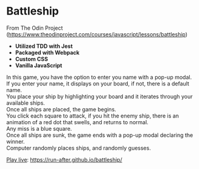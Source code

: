 # Battleship

From The Odin Project (https://www.theodinproject.com/courses/javascript/lessons/battleship)

- **Utilized TDD with Jest**
- **Packaged with Webpack**
- **Custom CSS**
- **Vanilla JavaScript**

In this game, you have the option to enter you name with a pop-up modal.  
If you enter your name, it displays on your board, if not, there is a default name.  
You place your ship by highlighting your board and it iterates through your available ships.  
Once all ships are placed, the game begins.  
You click each square to attack, if you hit the enemy ship, there is an animation of a red dot that swells, and returns to normal.  
Any miss is a blue square.  
Once all ships are sunk, the game ends with a pop-up modal declaring the winner.  
Computer randomly places ships, and randomly guesses.

[Play live](https://run-after.github.io/battleship/): https://run-after.github.io/battleship/
